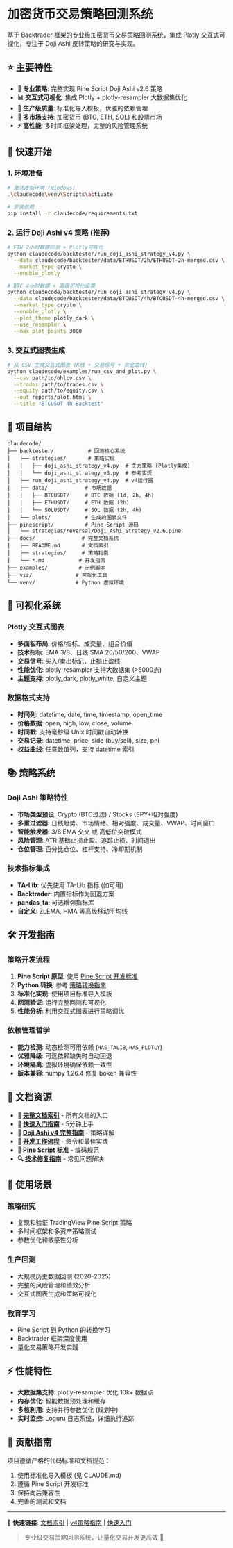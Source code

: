 # 加密货币交易策略回测系统

基于 Backtrader 框架的专业级加密货币交易策略回测系统，集成 Plotly 交互式可视化，专注于 Doji Ashi 反转策略的研究与实现。

## ⭐ 主要特性

- **🎯 专业策略**: 完整实现 Pine Script Doji Ashi v2.6 策略
- **📊 交互式可视化**: 集成 Plotly + plotly-resampler 大数据集优化
- **🔧 生产级质量**: 标准化导入模板，优雅的依赖管理
- **💱 多市场支持**: 加密货币 (BTC, ETH, SOL) 和股票市场
- **⚡ 高性能**: 多时间框架处理，完整的风险管理系统

## 🚀 快速开始

### 1. 环境准备

```bash
# 激活虚拟环境 (Windows)
.\claudecode\venv\Scripts\activate

# 安装依赖
pip install -r claudecode/requirements.txt
```

### 2. 运行 Doji Ashi v4 策略 (推荐)

```bash
# ETH 2小时数据回测 + Plotly可视化
python claudecode/backtester/run_doji_ashi_strategy_v4.py \
  --data claudecode/backtester/data/ETHUSDT/2h/ETHUSDT-2h-merged.csv \
  --market_type crypto \
  --enable_plotly

# BTC 4小时数据 + 高级可视化设置
python claudecode/backtester/run_doji_ashi_strategy_v4.py \
  --data claudecode/backtester/data/BTCUSDT/4h/BTCUSDT-4h-merged.csv \
  --market_type crypto \
  --enable_plotly \
  --plot_theme plotly_dark \
  --use_resampler \
  --max_plot_points 3000
```

### 3. 交互式图表生成

```bash
# 从 CSV 生成交互式图表 (K线 + 交易信号 + 资金曲线)
python claudecode/examples/run_csv_and_plot.py \
  --csv path/to/ohlcv.csv \
  --trades path/to/trades.csv \
  --equity path/to/equity.csv \
  --out reports/plot.html \
  --title "BTCUSDT 4h Backtest"
```

## 📁 项目结构

```
claudecode/
├── backtester/           # 回测核心系统
│   ├── strategies/       # 策略实现
│   │   ├── doji_ashi_strategy_v4.py  # 主力策略 (Plotly集成)
│   │   └── doji_ashi_strategy_v3.py  # 参考实现
│   ├── run_doji_ashi_strategy_v4.py  # v4运行器
│   ├── data/            # 市场数据
│   │   ├── BTCUSDT/     # BTC 数据 (1d, 2h, 4h)
│   │   ├── ETHUSDT/     # ETH 数据 (2h)
│   │   └── SOLUSDT/     # SOL 数据 (2h, 4h)
│   └── plots/           # 生成的图表文件
├── pinescript/          # Pine Script 源码
│   └── strategies/reversal/Doji_Ashi_Strategy_v2.6.pine
├── docs/               # 完整文档系统
│   ├── README.md       # 文档索引
│   ├── strategies/     # 策略指南
│   └── *.md           # 开发指南
├── examples/          # 示例脚本
├── viz/              # 可视化工具
└── venv/             # Python 虚拟环境
```

## 🎨 可视化系统

### Plotly 交互式图表
- **多面板布局**: 价格/指标、成交量、组合价值
- **技术指标**: EMA 3/8、日线 SMA 20/50/200、VWAP
- **交易信号**: 买入/卖出标记，止损止盈线
- **性能优化**: plotly-resampler 支持大数据集 (>5000点)
- **主题支持**: plotly_dark, plotly_white, 自定义主题

### 数据格式支持
- **时间列**: datetime, date, time, timestamp, open_time
- **价格数据**: open, high, low, close, volume
- **时间戳**: 支持毫秒级 Unix 时间戳自动转换
- **交易记录**: datetime, price, side (buy/sell), size, pnl
- **权益曲线**: 任意数值列，支持 datetime 索引

## 📚 策略系统

### Doji Ashi 策略特性
- **市场类型预设**: Crypto (BTC过滤) / Stocks (SPY+相对强度)
- **多重过滤器**: 日线趋势、市场情绪、相对强度、成交量、VWAP、时间窗口
- **智能触发器**: 3/8 EMA 交叉 或 高低位突破模式
- **风险管理**: ATR 基础止损止盈、追踪止损、时间退出
- **仓位管理**: 百分比仓位、杠杆支持、冷却期机制

### 技术指标集成
- **TA-Lib**: 优先使用 TA-Lib 指标 (如可用)
- **Backtrader**: 内置指标作为回退方案
- **pandas_ta**: 可选增强指标库
- **自定义**: ZLEMA, HMA 等高级移动平均线

## 🛠️ 开发指南

### 策略开发流程
1. **Pine Script 原型**: 使用 [Pine Script 开发标准](./docs/pine-script-standards.md)
2. **Python 转换**: 参考 [策略转换指南](./docs/strategies/doji_ashi_strategy_v4_guide.md)
3. **标准化实现**: 使用项目标准导入模板
4. **回测验证**: 运行完整回测和可视化
5. **性能分析**: 利用交互式图表进行策略调优

### 依赖管理哲学
- **能力检测**: 动态检测可用依赖 (`HAS_TALIB`, `HAS_PLOTLY`)
- **优雅降级**: 可选依赖缺失时自动回退
- **环境隔离**: 虚拟环境确保依赖一致性
- **版本兼容**: numpy 1.26.4 修复 bokeh 兼容性

## 📖 文档资源

- **📘 [完整文档索引](./docs/README.md)** - 所有文档的入口
- **🚀 [快速入门指南](./docs/backtrader-quickstart.md)** - 5分钟上手
- **🎯 [Doji Ashi v4 完整指南](./docs/strategies/doji_ashi_strategy_v4_guide.md)** - 策略详解
- **🔧 [开发工作流程](./docs/development-workflow.md)** - 命令和最佳实践
- **🌲 [Pine Script 标准](./docs/pine-script-standards.md)** - 编码规范
- **🔍 [技术修复指南](./docs/BACKTRADER_RETURNS_FIX.md)** - 常见问题解决

## 🎯 使用场景

### 策略研究
- 复现和验证 TradingView Pine Script 策略
- 多时间框架和多资产策略测试
- 参数优化和敏感性分析

### 生产回测
- 大规模历史数据回测 (2020-2025)
- 完整的风险管理和绩效分析
- 交互式图表生成和策略可视化

### 教育学习
- Pine Script 到 Python 的转换学习
- Backtrader 框架深度使用
- 量化交易策略开发实践

## ⚡ 性能特性

- **大数据集支持**: plotly-resampler 优化 10k+ 数据点
- **内存优化**: 智能数据预处理和缓存
- **多核利用**: 支持并行参数优化 (规划中)
- **实时监控**: Loguru 日志系统，详细执行追踪

## 🤝 贡献指南

项目遵循严格的代码标准和文档规范：
1. 使用标准化导入模板 (见 CLAUDE.md)
2. 遵循 Pine Script 开发标准
3. 保持向后兼容性
4. 完善的测试和文档

---

**🔗 快速链接**: [文档索引](./docs/README.md) | [v4策略指南](./docs/strategies/doji_ashi_strategy_v4_guide.md) | [快速入门](./docs/backtrader-quickstart.md)

> 专业级交易策略回测系统，让量化交易开发更高效 🚀